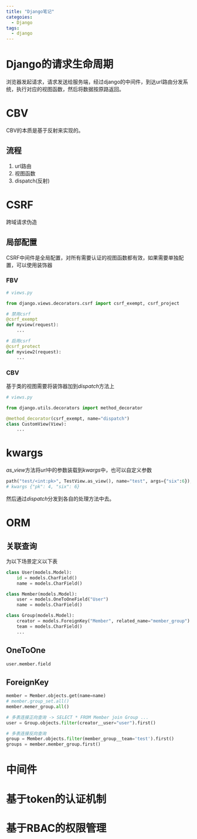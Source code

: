 ```yaml
---
title: "Django笔记"
categoies: 
  - Django
tags: 
  - django
---
```


# Django的请求生命周期
浏览器发起请求，请求发送给服务端，经过django的中间件，到达url路由分发系统，执行对应的视图函数，然后将数据按原路返回。

# CBV
CBV的本质是基于反射来实现的。

## 流程
1. url路由
2. 视图函数
3. dispatch(反射)

# CSRF
跨域请求伪造

## 局部配置
CSRF中间件是全局配置，对所有需要认证的视图函数都有效，如果需要单独配置，可以使用装饰器

### FBV
```python
# views.py

from django.views.decorators.csrf import csrf_exempt, csrf_project

# 禁用csrf
@csrf_exempt
def myview(request):
    ...

# 启用csrf
@csrf_protect
def myview2(request):
    ...
```

### CBV
基于类的视图需要将装饰器加到*dispatch*方法上
```python
# views.py

from django.utils.decorators import method_decorator

@method_decorator(csrf_exempt, name="dispatch")
class CustomView(View):
    ...
```

# kwargs
*as_view*方法将*url*中的参数装载到*kwargs*中，也可以自定义参数
```python
path("test/<int:pk>", TestView.as_view(), name="test", args={"six":6}),
# kwargs {"pk": 4, "six": 6}
```

然后通过*dispatch*分发到各自的处理方法中去。

# ORM
## 关联查询
为以下场景定义以下表
```python
class User(models.Model):
    id = models.CharField()
    name = models.CharField()

class Member(models.Model):
    user = models.OneToOneField("User")
    name = models.CharField()

class Group(models.Model):
    creator = models.ForeignKey("Member", related_name="member_group")
    team = models.CharField()
    ...
```

## OneToOne
```python
user.member.field
```

## ForeignKey
```python
member = Member.objects.get(name=name)
# member.group_set.all()
member.memer_group.all()

# 多表连接正向查询 -> SELECT * FROM Member join Group ...
user = Group.objects.filter(creator__user="user").first()

# 多表连接反向查询
group = Member.objects.filter(member_group__team='test').first()
groups = member.member_group.first()
```

# 中间件

# 基于token的认证机制

# 基于RBAC的权限管理